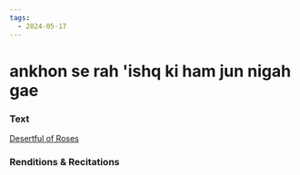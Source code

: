 ```yaml
---
tags:
  - 2024-05-17
---
```

# ankhon se rah 'ishq ki ham jun nigah gae

### Text
[Desertful of Roses](https://franpritchett.com/00garden/12c/1264/index_1264.html)

### Renditions & Recitations

